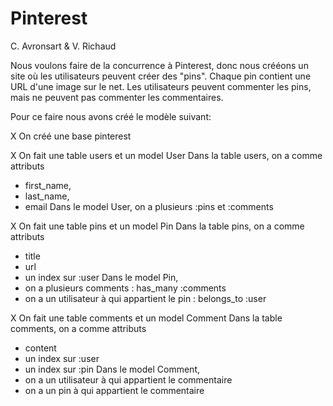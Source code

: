# Pinterest

C. Avronsart & V. Richaud

Nous voulons faire de la concurrence à Pinterest, donc nous crééons un site où les utilisateurs peuvent créer des "pins". Chaque pin contient une URL d'une image sur le net. Les utilisateurs peuvent commenter les pins, mais ne peuvent pas commenter les commentaires.

Pour ce faire nous avons créé le modèle suivant:

X On créé une base pinterest

X On fait une table users et un model User
Dans la table users, on a comme attributs 
- first_name, 
- last_name,
- email
Dans le model User, on a plusieurs :pins et :comments

X On fait une table pins et un model Pin
Dans la table pins, on a comme attributs
- title
- url
- un index sur :user
Dans le model Pin, 
- on a plusieurs comments : has_many :comments
- on a un utilisateur à qui appartient le pin : belongs_to :user 

X On fait une table comments et un model Comment
Dans la table comments, on a comme attributs
- content 
- un index sur :user
- un index sur :pin
Dans le model Comment, 
- on a un utilisateur à qui appartient le commentaire
- on a un pin à qui appartient le commentaire
